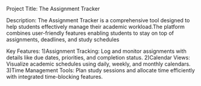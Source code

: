 Project Title: The Assignment Tracker

Description: The Assignment Tracker  is a comprehensive tool designed to help students effectively manage their academic workload.The platform combines user-friendly features enabling students to stay on top of
assignments, deadlines, and study schedules

Key Features:
1)Assignment Tracking: Log and monitor assignments with details like due dates, priorities, and completion status.
2)Calendar Views: Visualize academic schedules using daily, weekly, and monthly calendars.
3)Time Management Tools: Plan study sessions and allocate time efficiently with integrated time-blocking features.


 

